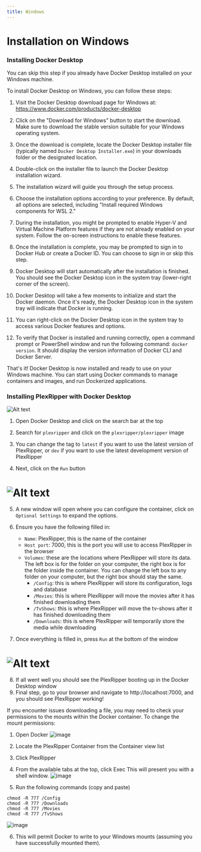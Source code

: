```yaml
---
title: Windows
---
```


# Installation on Windows

### Installing Docker Desktop

You can skip this step if you already have Docker Desktop installed on your Windows machine.

To install Docker Desktop on Windows, you can follow these steps:

1. Visit the Docker Desktop download page for Windows at: https://www.docker.com/products/docker-desktop

2. Click on the "Download for Windows" button to start the download. Make sure to download the stable version suitable for your Windows operating system.

3. Once the download is complete, locate the Docker Desktop installer file (typically named `Docker Desktop Installer.exe`) in your downloads folder or the designated location.

4. Double-click on the installer file to launch the Docker Desktop installation wizard.

5. The installation wizard will guide you through the setup process.

6. Choose the installation options according to your preference. By default, all options are selected, including "Install required Windows components for WSL 2."

7. During the installation, you might be prompted to enable Hyper-V and Virtual Machine Platform features if they are not already enabled on your system. Follow the on-screen instructions to enable these features.

8. Once the installation is complete, you may be prompted to sign in to Docker Hub or create a Docker ID. You can choose to sign in or skip this step.

9. Docker Desktop will start automatically after the installation is finished. You should see the Docker Desktop icon in the system tray (lower-right corner of the screen).

10. Docker Desktop will take a few moments to initialize and start the Docker daemon. Once it's ready, the Docker Desktop icon in the system tray will indicate that Docker is running.

11. You can right-click on the Docker Desktop icon in the system tray to access various Docker features and options.

12. To verify that Docker is installed and running correctly, open a command prompt or PowerShell window and run the following command: `docker version`. It should display the version information of Docker CLI and Docker Server.

That's it! Docker Desktop is now installed and ready to use on your Windows machine. You can start using Docker commands to manage containers and images, and run Dockerized applications.

### Installing PlexRipper with Docker Desktop

![Alt text](/img/guides/windows-install/plexripper-search.png "PlexRipper search")

1. Open Docker Desktop and click on the search bar at the top

2. Search for `plexripper` and click on the `plexripper/plexripper` image

3. You can change the tag to `latest` if you want to use the latest version of PlexRipper, or `dev` if you want to use the latest development version of PlexRipper

4. Next, click on the `Run` button

# ![Alt text](/img/guides/windows-install/plexripper-configure.png "PlexRipper configure")

5. A new window will open where you can configure the container, click on `Optional Settings` to expand the options.

6. Ensure you have the following filled in:
    - `Name`: PlexRipper, this is the name of the container
    - `Host port`: 7000, this is the port you will use to access PlexRipper in the browser
    - `Volumes`: these are the locations where PlexRipper will store its data. The left box is for the folder on your computer, the right box is for the folder inside the container. You can change the left box to any folder on your computer, but the right box should stay the same.
        - `/Config`: this is where PlexRipper will store its configuration, logs and database
        - `/Movies`: this is where PlexRipper will move the movies after it has finished downloading them
        - `/TvShows`: this is where PlexRipper will move the tv-shows after it has finished downloading them
        - `/Downloads`: this is where PlexRipper will temporarily store the media while downloading
7. Once everything is filled in, press `Run` at the bottom of the window

# ![Alt text](/img/guides/windows-install/plexripper-boot.png "PlexRipper configure")

8. If all went well you should see the PlexRipper booting up in the Docker Desktop window
9. Final step, go to your browser and navigate to http://localhost:7000, and you should see PlexRipper working!

If you encounter issues downloading a file, you may need to check your permissions to the mounts within the Docker container.
To change the mount permissions:
1. Open Docker
   ![image](https://github.com/user-attachments/assets/670e3a78-0bac-4fd9-b98c-caf280de4831)

2. Locate the PlexRipper Container from the Container view list
   
3. Click PlexRipper
   
4. From the available tabs at the top, click Exec
   This will present you with a shell window.
   ![image](https://github.com/user-attachments/assets/2222d1db-5686-4cd6-a4ce-3048f28cf3f7)
   
5. Run the following commands (copy and paste)
```
chmod -R 777 /Config
chmod -R 777 /Downloads
chmod -R 777 /Movies
chmod -R 777 /TvShows
```
![image](https://github.com/user-attachments/assets/702abdcd-c325-47cd-967c-7bf1da585b46)

6. This will permit Docker to write to your Windows mounts (assuming you have successfully mounted them).

